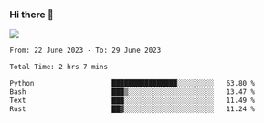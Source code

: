 ### Hi there 👋️

![](https://komarev.com/ghpvc/?username=Loner1024)

<!--START_SECTION:waka-->

```txt
From: 22 June 2023 - To: 29 June 2023

Total Time: 2 hrs 7 mins

Python                   ████████████████░░░░░░░░░   63.80 %
Bash                     ███▒░░░░░░░░░░░░░░░░░░░░░   13.47 %
Text                     ███░░░░░░░░░░░░░░░░░░░░░░   11.49 %
Rust                     ██▓░░░░░░░░░░░░░░░░░░░░░░   11.24 %
```

<!--END_SECTION:waka-->




